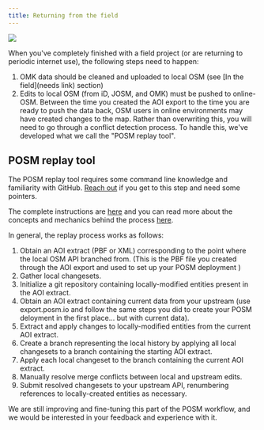 ```yaml
---
title: Returning from the field
---
```


![](https://i.imgur.com/66y04Jb.jpg)

When you've completely finished with a field project (or are returning to periodic internet use), the following steps need to happen:

1. OMK data should be cleaned and uploaded to local OSM (see [In the field](needs link) section)
2. Edits to local OSM (from iD, JOSM, and OMK) must be pushed to online-OSM. Between the time you created the AOI export to the time you are ready to push the data back, OSM users in online environments may have created changes to the map. Rather than overwriting this, you will need to go through a conflict detection process. To handle this, we've developed what we call the "POSM replay tool".

## POSM replay tool

The POSM replay tool requires some command line knowledge and familiarity with GitHub. <a href="mailto:contact@posm.org">Reach out</a> if you get to this step and need some pointers.

The complete instructions are [here](https://github.com/americanredcross/posm-replay-tool) and you can read more about the concepts and mechanics behind the process [here](https://hi.stamen.com/merging-offline-edits-with-the-posm-replay-tool-2f39a4410d2a#.47nht8th2).

In general, the replay process works as follows:

1. Obtain an AOI extract (PBF or XML) corresponding to the point where the local OSM API branched from. (This is the PBF file you created through the AOI export and used to set up your POSM deployment )
2. Gather local changesets.
3. Initialize a git repository containing locally-modified entities present in the AOI extract.
4. Obtain an AOI extract containing current data from your upstream (use export.posm.io and follow the same steps you did to create your POSM deloyment in the first place... but with current data).
5. Extract and apply changes to locally-modified entities from the current AOI extract.
6. Create a branch representing the local history by applying all local changesets to a branch containing the starting AOI extract.
7. Apply each local changeset to the branch containing the current AOI extract.
8. Manually resolve merge conflicts between local and upstream edits.
9. Submit resolved changesets to your upstream API, renumbering references to locally-created entities as necessary.

We are still improving and fine-tuning this part of the POSM workflow, and we would be interested in your feedback and experience with it.
